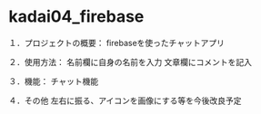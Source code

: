 # kadai04_firebase
１．プロジェクトの概要：
firebaseを使ったチャットアプリ

２．使用方法：
名前欄に自身の名前を入力
文章欄にコメントを記入

３．機能：
チャット機能

４．その他
左右に振る、アイコンを画像にする等を今後改良予定
